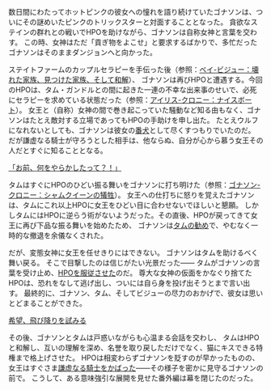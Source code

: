 <!-- title: 女神も女王もなく、ただグレムのみ -->
<!-- relationship: Guard Dog -->

数日間にわたってホットピンクの彼女への憧れを語り続けていたゴナソンは、ついにその謎めいたピンクのトリックスターと対面することとなった。
貪欲なステインの群れとの戦いでHPOを助けながら、ゴナソンは自称女神と言葉を交わす。
この時、女神はただ「貢ぎ物をよこせ」と要求するばかりで、多忙だったゴナソンはそのままダンジョンへと向かった。

ステイトファームのカップルセラピーを手伝った後（参照：[ベイ-ビジュー：壊れた家族、見つけた家族、そして和解](#edge:bae-bijou)）、
ゴナソンは再びHPOと遭遇する。今回のHPOは、タム・ガンドルとの間に起きた一連の不幸な出来事のせいで、必死にセラピーを求めている状態だった（参照：[アイリス-クロニー：ナイスボート](#edge:irys-kronii)）。
女王と（自称）女神の間で巻き起こっていた騒動など知る由もなく、ゴナソンはたとえ敵対する立場であってもHPOの手助けを申し出た。
たとえウルフになれないとしても、ゴナソンは彼女の[番犬](https://youtu.be/alQr5XqoUPs?t=14697)として尽くすつもりでいたのだ。
だが謙虚なる騎士が守ろうとした相手は、他ならぬ、自分が心から慕う女王その人だとすぐに知ることとなる。

[「お前、何をやらかしたって？！」](#embed:https://youtu.be/alQr5XqoUPs?t=15178)

タムはすぐにHPOのひどい振る舞いをゴナソンに打ち明けた（参照：[ゴナソン-クロニー：シャムクイーンの犠牲](#edge:kronii-gigi)）。
女王への仕打ちに怒りを覚えたゴナソンは、タムにこれ以上HPOに女王をひどい目に合わせないでほしいと懇願。
しかしタムにはHPOに逆らう術がないようだった。その直後、HPOが戻ってきて女王に再び下品な振る舞いを始めたため、
ゴナソンは[タムの勧め](https://youtu.be/alQr5XqoUPs?t=16162)で、やむなく一時的な撤退を余儀なくされた。

だが、変態女神に女王を任せきりにはできない。
ゴナソンはタムを助けるべく舞い戻る。
そこで目撃したのは信じがたい光景だった――
タムがゴナソンの言葉を受け止め、[HPOを服従させた](https://youtu.be/alQr5XqoUPs?t=17471)のだ。
尊大な女神の仮面をかなぐり捨てたHPOは、恐れをなして逃げ出し、ついには自ら身を投げ出そうとまで言い出す。
最終的に、ゴナソン、タム、そしてビジューの尽力のおかげで、彼女は思いとどまることができた。

[希望、飛び降りを試みる](#embed:https://youtu.be/alQr5XqoUPs?t=17972)

その後、ゴナソンとタムは戸惑いながらも心温まる会話を交わし、
タムはHPOと和解し、互いの理解を深め、名誉を取り戻しただけでなく、猫にキスできる特権まで格上げさせた。
HPOは相変わらずゴナソンを貶すのが早かったものの、女王はすぐさま[謙虚なる騎士をかばった](https://youtu.be/alQr5XqoUPs?t=19836)――その様子を密かに見守るゴナソンの前で。
こうして、ある意味強引な展開を見せた番外編は幕を閉じたのだった。